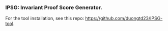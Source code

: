 ### IPSG: Invariant Proof Score Generator.

For the tool installation, see this repo: https://github.com/duongtd23/IPSG-tool.

